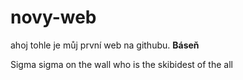 # novy-web
 ahoj tohle je můj první web na githubu.
<B>Báseň</B>
<p> Sigma sigma on the wall who is the skibidest of the all </p>